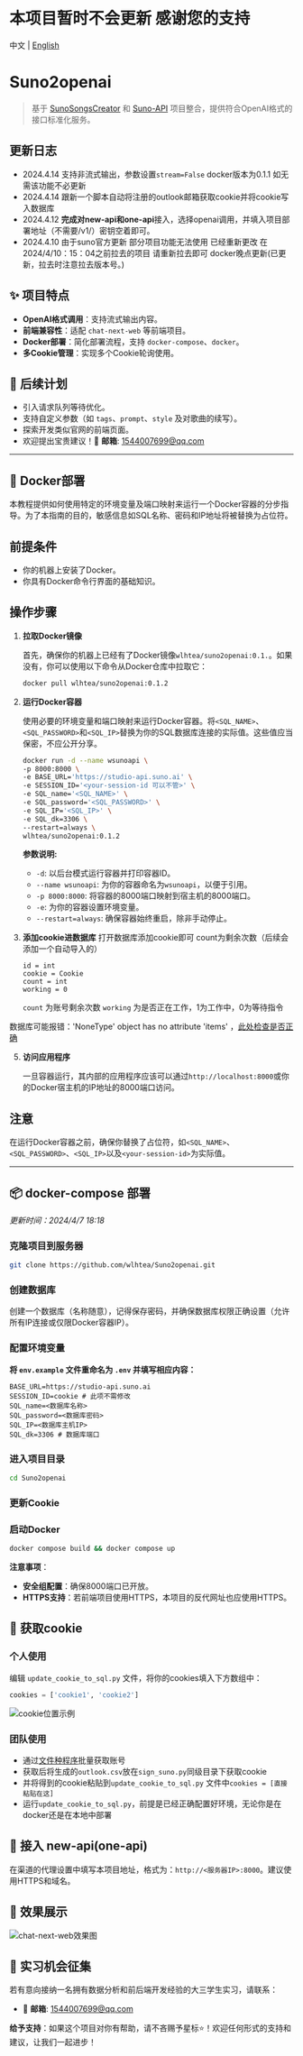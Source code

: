 

# **本项目暂时不会更新 感谢您的支持**


中文 | [English](https://github.com/wlhtea/Suno2openai/blob/main/README.md)

# Suno2openai
> 基于 [SunoSongsCreator](https://github.com/yihong0618/SunoSongsCreator) 和 [Suno-API](https://github.com/SunoAI-API/Suno-API) 项目整合，提供符合OpenAI格式的接口标准化服务。

## 更新日志
- 2024.4.14 支持非流式输出，参数设置`stream=False` docker版本为0.1.1 如无需该功能不必更新
- 2024.4.14 跟新一个脚本自动将注册的outlook邮箱获取cookie并将cookie写入数据库
- 2024.4.12 **完成对new-api和one-api**接入，选择openai调用，并填入项目部署地址（不需要/v1/）密钥空着即可。
- 2024.4.10 由于suno官方更新 部分项目功能无法使用 已经重新更改 在2024/4/10：15：04之前拉去的项目 请重新拉去即可 docker晚点更新(已更新，拉去时注意拉去版本号。)

## ✨ 项目特点
- **OpenAI格式调用**：支持流式输出内容。
- **前端兼容性**：适配 `chat-next-web` 等前端项目。
- **Docker部署**：简化部署流程，支持 `docker-compose`、`docker`。
- **多Cookie管理**：实现多个Cookie轮询使用。

## 🚀 后续计划
- 引入请求队列等待优化。
- 支持自定义参数（如 `tags`、`prompt`、`style` 及对歌曲的续写）。
- 探索开发类似官网的前端页面。
- 欢迎提出宝贵建议！📧 **邮箱**: 1544007699@qq.com
  
---

## 🫙 Docker部署

本教程提供如何使用特定的环境变量及端口映射来运行一个Docker容器的分步指导。为了本指南的目的，敏感信息如SQL名称、密码和IP地址将被替换为占位符。

## 前提条件

- 你的机器上安装了Docker。
- 你具有Docker命令行界面的基础知识。

## 操作步骤

1. **拉取Docker镜像**

   首先，确保你的机器上已经有了Docker镜像`wlhtea/suno2openai:0.1.`。如果没有，你可以使用以下命令从Docker仓库中拉取它：

   ```bash
   docker pull wlhtea/suno2openai:0.1.2
   ```

2. **运行Docker容器**

   使用必要的环境变量和端口映射来运行Docker容器。将`<SQL_NAME>`、`<SQL_PASSWORD>`和`<SQL_IP>`替换为你的SQL数据库连接的实际值。这些值应当保密，不应公开分享。

   ```bash
   docker run -d --name wsunoapi \
   -p 8000:8000 \
   -e BASE_URL='https://studio-api.suno.ai' \
   -e SESSION_ID='<your-session-id 可以不管>' \
   -e SQL_name='<SQL_NAME>' \
   -e SQL_password='<SQL_PASSWORD>' \
   -e SQL_IP='<SQL_IP>' \
   -e SQL_dk=3306 \
   --restart=always \
   wlhtea/suno2openai:0.1.2
   ```

   **参数说明:**
   - `-d`: 以后台模式运行容器并打印容器ID。
   - `--name wsunoapi`: 为你的容器命名为`wsunoapi`，以便于引用。
   - `-p 8000:8000`: 将容器的8000端口映射到宿主机的8000端口。
   - `-e`: 为你的容器设置环境变量。
   - `--restart=always`: 确保容器始终重启，除非手动停止。

3. **添加cookie进数据库**
   打开数据库添加cookie即可 count为剩余次数（后续会添加一个自动导入的）
   ```mysql
   id = int
   cookie = Cookie
   count = int
   working = 0
   ```
   `count` 为账号剩余次数
   `working` 为是否正在工作，1为工作中，0为等待指令

数据库可能报错：'NoneType' object has no attribute 'items' ，[此处检查是否正确](https://github.com/wlhtea/Suno2openai/issues/10)

5. **访问应用程序**

   一旦容器运行，其内部的应用程序应该可以通过`http://localhost:8000`或你的Docker宿主机的IP地址的8000端口访问。

## 注意

在运行Docker容器之前，确保你替换了占位符，如`<SQL_NAME>`、`<SQL_PASSWORD>`、`<SQL_IP>`以及`<your-session-id>`为实际值。

---

## 📦 docker-compose 部署
_更新时间：2024/4/7 18:18_

### 克隆项目到服务器
```bash
git clone https://github.com/wlhtea/Suno2openai.git
```

### 创建数据库
创建一个数据库（名称随意），记得保存密码，并确保数据库权限正确设置（允许所有IP连接或仅限Docker容器IP）。

### 配置环境变量
**将 `env.example` 文件重命名为 `.env` 并填写相应内容：**
```plaintext
BASE_URL=https://studio-api.suno.ai
SESSION_ID=cookie # 此项不需修改
SQL_name=<数据库名称>
SQL_password=<数据库密码>
SQL_IP=<数据库主机IP>
SQL_dk=3306 # 数据库端口
```

### 进入项目目录
```bash
cd Suno2openai
```

### 更新Cookie


### 启动Docker
```bash
docker compose build && docker compose up
```
**注意事项**：
- **安全组配置**：确保8000端口已开放。
- **HTTPS支持**：若前端项目使用HTTPS，本项目的反代网址也应使用HTTPS。

## 🍪 获取cookie
### 个人使用
编辑 `update_cookie_to_sql.py` 文件，将你的cookies填入下方数组中：
```python
cookies = ['cookie1', 'cookie2']
```
![cookie位置示例](https://github.com/wlhtea/Suno2openai/assets/115779315/6edf9969-9eb6-420f-bfcd-dbf4b282ecbf)

### 团队使用
- 通过[文件种程序](https://github.com/wlhtea/Suno2openai/tree/main/suno_%E6%89%93%E5%8F%B7%E5%8F%96cookie)批量获取账号
- 获取后将生成的`outlook.csv`放在`sign_suno.py`同级目录下获取cookie
- 并将得到的cookie粘贴到`update_cookie_to_sql.py` 文件中`cookies = [直接粘贴在这]`
- 运行`update_cookie_to_sql.py`，前提是已经正确配置好环境，无论你是在docker还是在本地中部署

## 🔌 接入 new-api(one-api)
在渠道的代理设置中填写本项目地址，格式为：`http://<服务器IP>:8000`。建议使用HTTPS和域名。

## 🎉 效果展示
![chat-next-web效果图](https://github.com/wlhtea/Suno2openai/assets/115779315/6495e840-b025-4667-82f6-19116ce71c8e)

## 💌 实习机会征集
若有意向接纳一名拥有数据分析和前后端开发经验的大三学生实习，请联系：
- 📧 **邮箱**: 1544007699@qq.com

**给予支持**：如果这个项目对你有帮助，请不吝赐予星标⭐！欢迎任何形式的支持和建议，让我们一起进步！
